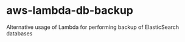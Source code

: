 # aws-lambda-db-backup
Alternative usage of Lambda for performing backup of ElasticSearch databases
